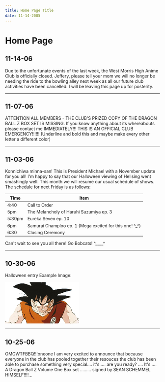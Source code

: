 ```yaml
---
title: Home Page Title
date: 11-14-2005
---
```


# Home Page
## 11-14-06
Due to the unfortunate events of the last week, the West Morris High Anime Club is officially closed. Jeffery, please tell your mom we will no longer be needing the ride to the bowling alley next week as all our future club activities have been cancelled. I will be leaving this page up for posterity.

---

## 11-07-06
ATTENTION ALL MEMBERS - THE CLUB'S PRIZED COPY OF THE DRAGON BALL Z BOX SET IS MISSING. If you know anything about its whereabouts please contact me IMMEDIATELY!!! THIS IS AN OFFICIAL CLUB EMERGENCY!!!!!! (Underline and bold this and maybe make every other letter a different color)

---

## 11-03-06
Konnichiwa minna-san! This is President Michael with a November update for you all! I'm happy to say that our Halloween viewing of Hellsing went smashingly well. This month we will resume our usual schedule of shows. The schedule for next Friday is as follows:

Time | Item
-----|--------------
4:40 | Call to Order
5pm | The Melancholy of Haruhi Suzumiya ep. 3
5:30pm | Eureka Seven ep. 10
6pm | Samurai Champloo ep. 1 (Mega excited for this one! ^_^)
6:30 | Closing Ceremony

Can't wait to see you all there! Go Bobcats! ^____^

---

## 10-30-06
Halloween entry
Example Image:

![Example image](assets/MichaelGoku.gif)

---

## 10-25-06
OMGWTFBBQ!!!oneone I am very excited to announce that because everyone in the club has pooled together their resouces the club has been able to purchase something very special.... it's .... are you ready? .... It's .... A Dragon Ball Z Volume One Box set ......... signed by SEAN SCHEMMEL HIMSELF!!!! *_*
